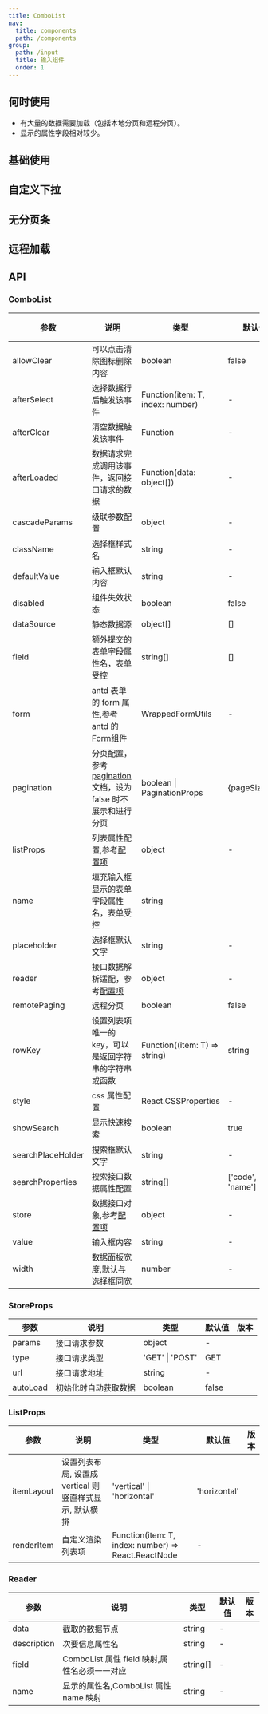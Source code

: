 ```yaml
---
title: ComboList 
nav:
  title: components 
  path: /components 
group:
  path: /input 
  title: 输入组件 
  order: 1
---
```


## 何时使用

- 有大量的数据需要加载（包括本地分页和远程分页）。
- 显示的属性字段相对较少。
 
## 基础使用

<code src="./demo/basic.tsx"></code>

## 自定义下拉

<code src="./demo/customListItem.tsx"></code>

## 无分页条

<code src="./demo/nopagebar.tsx"></code>

## 远程加载

<code src="./demo/remoteData.tsx"></code>

## API

### ComboList

| 参数              | 说明                                                                                                          | 类型                             | 默认值            | 版本 |     |
| ----------------- | ------------------------------------------------------------------------------------------------------------- | -------------------------------- | ----------------- | ---- | --- |
| allowClear        | 可以点击清除图标删除内容                                                                                      | boolean                          | false             |      |     |
| afterSelect       | 选择数据行后触发该事件                                                                                        | Function(item: T, index: number) | -                 |      |     |
| afterClear        | 清空数据触发该事件                                                                                            | Function                         | -                 |      |     |
| afterLoaded       | 数据请求完成调用该事件，返回接口请求的数据                                                                    | Function(data: object\[])        | -                 |      |     |
| cascadeParams     | 级联参数配置                                                                                                  | object                           | -                 |      |     |
| className         | 选择框样式名                                                                                                  | string                           | -                 |      |     |
| defaultValue      | 输入框默认内容                                                                                                | string                           | -                 |      |     |
| disabled          | 组件失效状态                                                                                                  | boolean                          | false             |      |     |
| dataSource        | 静态数据源                                                                                                    | object\[]                        | \[]               |      |     |
| field             | 额外提交的表单字段属性名，表单受控                                                                            | string\[]                        | \[]               |      |     |
| form              | antd 表单的 form 属性,参考 antd 的[Form](<https://ant.design/components/form-cn/#Form.create(options)>)组件   | WrappedFormUtils                 | -                 |      |     |
| pagination        | 分页配置，参考[pagination](https://ant.design/components/pagination-cn/)  文档，设为 false 时不展示和进行分页 | boolean \| PaginationProps       | {pageSize:15}     |      |
| listProps         | 列表属性配置,参考[配置项](#ListProps)                                                                         | object                           | -                 |      |     |
| name              | 填充输入框显示的表单字段属性名，表单受控                                                                      | string                           |                   |      |     |
| placeholder       | 选择框默认文字                                                                                                | string                           | -                 |      |     |
| reader            | 接口数据解析适配，参考[配置项](#Reader)                                                                       | object                           | -                 |      |     |
| remotePaging      | 远程分页                                                                                                      | boolean                          | false             |      |     |
| rowKey            | 设置列表项唯一的 key，可以是返回字符串的字符串或函数                                                          | Function((item: T) => string)    | string            | 'id' |     |
| style             | css 属性配置                                                                                                  | React.CSSProperties              | -                 |      |     |
| showSearch        | 显示快速搜索                                                                                                  | boolean                          | true              |      |     |
| searchPlaceHolder | 搜索框默认文字                                                                                                | string                           | -                 |      |     |
| searchProperties  | 搜索接口数据属性配置                                                                                          | string\[]                        | \['code', 'name'] |      |     |
| store             | 数据接口对象,参考[配置项](#StoreProps)                                                                        | object                           | -                 |      |     |
| value             | 输入框内容                                                                                                    | string                           | -                 |      |     |
| width             | 数据面板宽度,默认与选择框同宽                                                                                 | number                           | -                 |      |     |

### StoreProps

| 参数     | 说明                 | 类型            | 默认值 | 版本 |
| -------- | -------------------- | --------------- | ------ | ---- |
| params   | 接口请求参数         | object          | -      |      |
| type     | 接口请求类型         | 'GET' \| 'POST' | GET    |      |
| url      | 接口请求地址         | string          | -      |      |
| autoLoad | 初始化时自动获取数据 | boolean         | false  |      |

### ListProps

| 参数       | 说明                                                   | 类型                                                | 默认值       | 版本 |
| ---------- | ------------------------------------------------------ | --------------------------------------------------- | ------------ | ---- |
| itemLayout | 设置列表布局, 设置成 vertical 则竖直样式显示, 默认横排 | 'vertical' \| 'horizontal'                          | 'horizontal' |      |
| renderItem | 自定义渲染列表项                                       | Function(item: T, index: number) => React.ReactNode | -            |      |

### Reader

| 参数        | 说明                                         | 类型      | 默认值 | 版本 |
| ----------- | -------------------------------------------- | --------- | ------ | ---- |
| data        | 截取的数据节点                               | string    | -      |      |
| description | 次要信息属性名                               | string    | -      |      |
| field       | ComboList 属性 field 映射,属性名必须一一对应 | string\[] | -      |      |
| name        | 显示的属性名,ComboList 属性 name 映射        | string    | -      |      |
